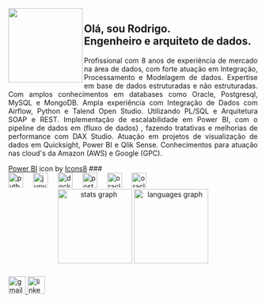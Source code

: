 <img align="left" height="150" src="https://avatars.githubusercontent.com/u/36868958?s=400&u=e9eee92b01e2a0b9265b06c682f825f23a69c0ce&v=4"  />

###
<h2 align="left">Olá, sou Rodrigo. <br>Engenheiro e arquiteto de dados.</h2>
<p style="text-align: justify;text-justify: inter-word;">Profissional com 8 anos de experiência de mercado na área de dados, com forte atuação em Integração, Processamento e Modelagem de dados. 
Expertise em base de dados estruturadas e não estruturadas. Com amplos conhecimentos em databases como Oracle, Postgresql, MySQL e MongoDB.
Ampla experiência com Integração de Dados com Airflow, Python e Talend Open Studio. Utilizando PL/SQL e Arquitetura SOAP e REST.
Implementação de escalabilidade em Power BI, com o pipeline de dados em (fluxo de dados) , fazendo tratativas e melhorias de performance com DAX Studio.
Atuação em projetos de visualização de dados em Quicksight, Power BI e Qlik Sense. 
Conhecimentos para atuação nas cloud's da Amazon (AWS) e Google (GPC). 
</p>
<a target="_blank" href="https://icons8.com/icon/qYfwpsRXEcpc/power-bi">Power BI</a> icon by <a target="_blank" href="https://icons8.com">Icons8</a>
###

<div align="left">
  <img src="https://cdn.jsdelivr.net/gh/devicons/devicon/icons/python/python-original.svg" height="30" alt="python logo"  />
  <img width="12" />
  <img src="https://cdn.jsdelivr.net/gh/devicons/devicon/icons/jupyter/jupyter-original.svg" height="30" alt="jupyter logo"  />
  <img width="12" />
  <img src="https://cdn.jsdelivr.net/gh/devicons/devicon/icons/docker/docker-original.svg" height="30" alt="docker logo"  />
  <img width="12" />
  <img src="https://cdn.jsdelivr.net/gh/devicons/devicon/icons/postgresql/postgresql-original.svg" height="30" alt="postgresql logo"  />
  <img width="12" />
  <img src="https://cdn.jsdelivr.net/gh/devicons/devicon/icons/oracle/oracle-original.svg" height="30" alt="oracle logo"  />
  <img width="12" />
  <img src="https://cdn.jsdelivr.net/gh/devicons/devicon/icons/oracle/oracle-original.svg" height="30" alt="oracle logo"  />
</div>

<div align="center">
  <img src="https://github-readme-stats.vercel.app/api?username=rnaguilar&hide_title=false&hide_rank=false&show_icons=true&include_all_commits=true&count_private=true&disable_animations=false&theme=dracula&locale=en&hide_border=false" height="150" alt="stats graph"  />
  <img src="https://github-readme-stats.vercel.app/api/top-langs?username=rnaguilar&locale=en&hide_title=false&layout=compact&card_width=320&langs_count=5&theme=dracula&hide_border=false" height="150" alt="languages graph"  />
</div>

###





###

<div align="left">
  <a href="rodrigon.aguilarlimitada@gmail.com" target="_blank">
    <img src="https://img.shields.io/static/v1?message=Gmail&logo=gmail&label=&color=D14836&logoColor=white&labelColor=&style=for-the-badge" height="35" alt="gmail logo"  />
  </a>
  <a href="https://www.linkedin.com/in/rodrigo-nascimento-aguilar-828b51b9/" target="_blank">
    <img src="https://img.shields.io/static/v1?message=LinkedIn&logo=linkedin&label=&color=0077B5&logoColor=white&labelColor=&style=for-the-badge" height="35" alt="linkedin logo"  />
  </a>
</div>



